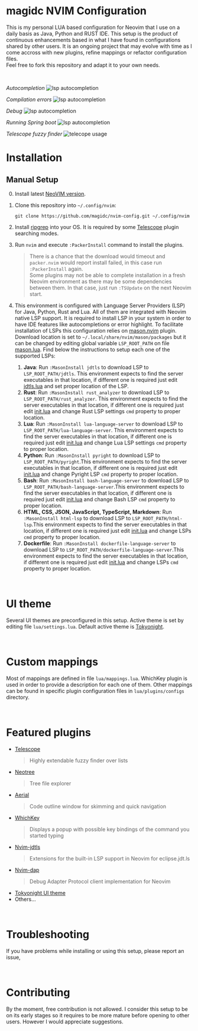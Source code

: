 # magidc NVIM Configuration

This is my personal LUA based configuration for Neovim that I use on a daily basis as Java, Python and RUST IDE. This setup is the product of continuous enhancements based in what I have found in configurations shared by other users. It is an ongoing project that may evolve with time as I come accross with new plugins, refine mappings or refactor configuration files.<br>Feel free to fork this repository and adapt it to your own needs.

<br>

*Autocompletion*
![lsp autocompletion](./screenshots/nvim_lsp_1.png?raw=true)

*Compilation errors*
![lsp autocompletion](./screenshots/nvim_lsp_2.png?raw=true)

*Debug*
![lsp autocompletion](./screenshots/nvim_debug.png?raw=true)

*Running Spring boot*
![lsp autocompletion](./screenshots/run.png?raw=true)

*Telescope fuzzy finder*
![telecope usage](./screenshots/nvim_telescope.png?raw=true)

# Installation
## Manual Setup
0. Install latest [NeoVIM version](https://github.com/neovim/neovim/wiki/Installing-Neovim). 
1. Clone this repository into `~/.config/nvim`:
    ```
    git clone https://github.com/magidc/nvim-config.git ~/.config/nvim
    ```
2. Install [ripgrep](https://github.com/BurntSushi/ripgrep) into your OS. It is required by some [Telescope](https://github.com/nvim-telescope/telescope.nvim) plugin searching modes.
3. Run `nvim` and execute `:PackerInstall` command to install the plugins.<br>
    > There is a chance that the download would timeout and `packer.nvim` would report install failed, in this case run `:PackerInstall` again.<br>
    > Some plugins may not be able to complete installation in a fresh Neovim environment as there may be some dependencies between them. In that case, just run `:TSUpdate` on the next Neovim start.

4. This environment is configured with Language Server Providers (LSP) for Java, Python, Rust and Lua. All of them are integrated with Neovim native LSP support. It is required to install LSP in your system in order to have IDE features like autocompletions or error highlight. To facilitate installation of LSPs this configuration relies on [mason.nvim](https://github.com/williamboman/mason.nvim#installation) plugin. Download location is set to `~/.local/share/nvim/mason/packages` but it can be changed by editing global variable `LSP_ROOT_PATH` on file [mason.lua](https://github.com/magidc/nvim-config/blob/master/lua/plugins/configs/mason.lua). Find below the instructions to setup each one of the supported LSPs:
   1. **Java**: Run `:MasonInstall jdtls` to download LSP to `LSP_ROOT_PATH/jdtls`. This environment expects to find the server executables in that location, if different one is required just edit [jdtls.lua](https://github.com/magidc/nvim-config/blob/master/lua/lsp/configs/jdtls.lua) and set proper location of the LSP.
   2. **Rust**: Run `:MasonInstall rust_analyzer` to download LSP to `LSP_ROOT_PATH/rust_analyzer`. This environment expects to find the server executables in that location, if different one is required just edit [init.lua](https://github.com/magidc/nvim-config/blob/master/lua/lsp/init.lua) and change Rust LSP settings `cmd` property to proper location.
   3. **Lua**: Run `:MasonInstall lua-language-server` to download LSP to `LSP_ROOT_PATH/lua-language-server`. This environment expects to find the server executables in that location, if different one is required just edit [init.lua](https://github.com/magidc/nvim-config/blob/master/lua/lsp/init.lua) and change Lua LSP settings `cmd` property to proper location.
   4. **Python**: Run `:MasonInstall pyright` to download LSP to `LSP_ROOT_PATH/pyright`.This environment expects to find the server executables in that location, if different one is required just edit [init.lua](https://github.com/magidc/nvim-config/blob/master/lua/lsp/init.lua) and change Pyright LSP `cmd` property to proper location.
   5. **Bash**: Run `:MasonInstall bash-language-server` to download LSP to `LSP_ROOT_PATH/bash-language-server`.This environment expects to find the server executables in that location, if different one is required just edit [init.lua](https://github.com/magidc/nvim-config/blob/master/lua/lsp/init.lua) and change Bash LSP `cmd` property to proper location.  
   6. **HTML, CSS, JSON, JavaScript, TypeScript, Markdown**: Run `:MasonInstall html-lsp` to download LSP to `LSP_ROOT_PATH/html-lsp`.This environment expects to find the server executables in that location, if different one is required just edit [init.lua](https://github.com/magidc/nvim-config/blob/master/lua/lsp/init.lua) and change LSPs `cmd` property to proper location.
   7. **Dockerfile**: Run `:MasonInstall dockerfile-language-server` to download LSP to `LSP_ROOT_PATH/dockerfile-language-server`.This environment expects to find the server executables in that location, if different one is required just edit [init.lua](https://github.com/magidc/nvim-config/blob/master/lua/lsp/init.lua) and change LSPs `cmd` property to proper location.
<br>

# UI theme
Several UI themes are preconfigured in this setup. Active theme is set by editing file `lua/settings.lua`.
Default active theme is [Tokyonight](https://github.com/folke/tokyonight.nvim).

<br>

# Custom mappings
Most of mappings are defined in file `lua/mappings.lua`. WhichKey plugin is used in order to provide a description for each one of them.
Other mappings can be found in specific plugin configuration files in `lua/plugins/configs` directory.

<br>

# Featured plugins
* [Telescope](https://github.com/nvim-telescope/telescope.nvim)
    > Highly extendable fuzzy finder over lists
* [Neotree](https://github.com/nvim-neo-tree/neo-tree.nvim)
    > Tree file explorer 
* [Aerial](https://github.com/stevearc/aerial.nvim)
    > Code outline window for skimming and quick navigation
* [WhichKey](https://github.com/folke/which-key.nvim)
    > Displays a popup with possible key bindings of the command you started typing
* [Nvim-jdtls](https://github.com/mfussenegger/nvim-jdtls)
    > Extensions for the built-in LSP support in Neovim for eclipse.jdt.ls
* [Nvim-dap](https://github.com/mfussenegger/nvim-dap)
    > Debug Adapter Protocol client implementation for Neovim
* [Tokyonight UI theme](https://github.com/folke/tokyonight.nvim)
* Others...

<br>

# Troubleshooting
If you have problems while installing or using this setup, please report an issue, 

<br>

# Contributing
By the moment, free contribution is not allowed. I consider this setup to be on its early stages so it requires to be more mature before opening to other users. However I would appreciate suggestions.

